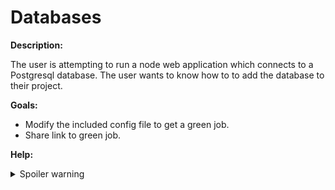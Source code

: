 # Databases

**Description:**

The user is attempting to run a node web application which connects to a Postgresql database. The user wants to know how to to add the database to their project.

**Goals:**

- Modify the included config file to get a green job.
- Share link to green job.

**Help:**
<details>
  <summary>Spoiler warning</summary>

  * https://circleci.com/docs/2.0/postgres-config/
  * https://github.com/Animosity/CraftIRC/wiki/Complete-idiot's-introduction-to-yaml
  * https://circleci.com/docs/2.0/hello-world/#echo-hello-world-with-a-build-job

</details>

